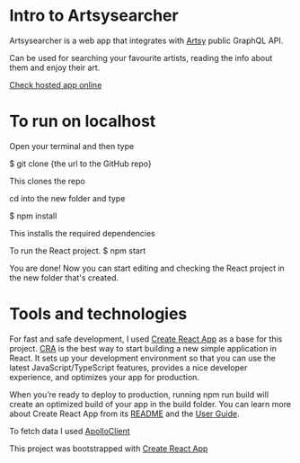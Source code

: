 # Intro to Artsysearcher

Artsysearcher is a web app that integrates with [Artsy](https://github.com/artsy/metaphysics) public GraphQL API. 

Can be used for searching your favourite artists, reading the info about them and enjoy their art.

[Check hosted app online](https://artsysearcher.vercel.app/)

# To run on localhost 

Open your terminal and then type

$ git clone {the url to the GitHub repo}

This clones the repo

cd into the new folder and type

$ npm install

This installs the required dependencies

To run the React project.
$ npm start

You are done! Now you can start editing and checking the React project in the new folder that's created.


# Tools and technologies

For fast and safe development, I used [Create React App](https://github.com/facebook/create-react-app) as a base for this project. [CRA](https://github.com/facebook/create-react-app) is the best way to start building a new simple application in React. It sets up your development environment so that you can use the latest JavaScript/TypeScript features, provides a nice developer experience, and optimizes your app for production. 

When you’re ready to deploy to production, running npm run build will create an optimized build of your app in the build folder. You can learn more about Create React App from its [README](https://github.com/facebook/create-react-app#create-react-app--) and the [User Guide](https://create-react-app.dev/).

To fetch data I used [ApolloClient](https://www.apollographql.com/docs/react/get-started/)


This project was bootstrapped with [Create React App](https://github.com/facebook/create-react-app)